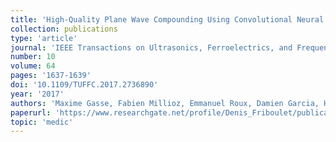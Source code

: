 ```yaml
---
title: 'High-Quality Plane Wave Compounding Using Convolutional Neural Networks'
collection: publications
type: 'article'
journal: 'IEEE Transactions on Ultrasonics, Ferroelectrics, and Frequency Control (TUFFC)'
number: 10
volume: 64
pages: '1637-1639'
doi: '10.1109/TUFFC.2017.2736890'
year: '2017'
authors: 'Maxime Gasse, Fabien Millioz, Emmanuel Roux, Damien Garcia, Hervé Liebgott, Denis Friboulet'
paperurl: 'https://www.researchgate.net/profile/Denis_Friboulet/publication/318980553_High-Quality_Plane_Wave_Compounding_using_Convolutional_Neural_Networks/links/59c90892458515548f3da0f2/High-Quality-Plane-Wave-Compounding-using-Convolutional-Neural-Networks.pdf'
topic: 'medic'
---
```


